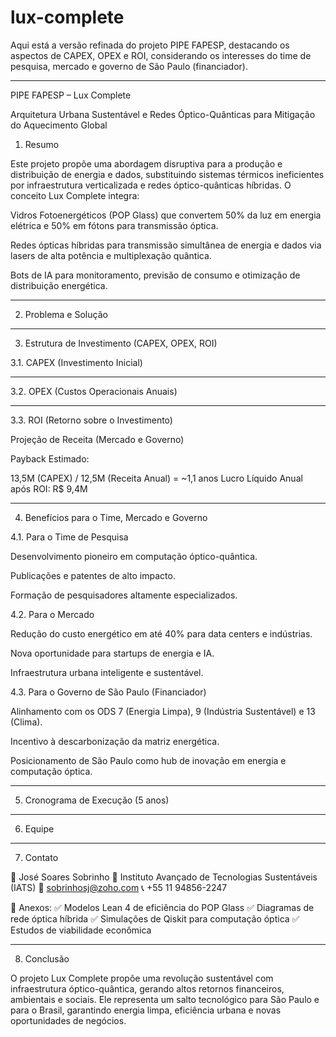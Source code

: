 # lux-complete

Aqui está a versão refinada do projeto PIPE FAPESP, destacando os aspectos de CAPEX, OPEX e ROI, considerando os interesses do time de pesquisa, mercado e governo de São Paulo (financiador).


---

PIPE FAPESP – Lux Complete

Arquitetura Urbana Sustentável e Redes Óptico-Quânticas para Mitigação do Aquecimento Global

1. Resumo

Este projeto propõe uma abordagem disruptiva para a produção e distribuição de energia e dados, substituindo sistemas térmicos ineficientes por infraestrutura verticalizada e redes óptico-quânticas híbridas. O conceito Lux Complete integra:

Vidros Fotoenergéticos (POP Glass) que convertem 50% da luz em energia elétrica e 50% em fótons para transmissão óptica.

Redes ópticas híbridas para transmissão simultânea de energia e dados via lasers de alta potência e multiplexação quântica.

Bots de IA para monitoramento, previsão de consumo e otimização de distribuição energética.



---

2. Problema e Solução


---

3. Estrutura de Investimento (CAPEX, OPEX, ROI)

3.1. CAPEX (Investimento Inicial)


---

3.2. OPEX (Custos Operacionais Anuais)


---

3.3. ROI (Retorno sobre o Investimento)

Projeção de Receita (Mercado e Governo)

Payback Estimado:

13,5M (CAPEX) / 12,5M (Receita Anual) = ~1,1 anos
Lucro Líquido Anual após ROI: R$ 9,4M


---

4. Benefícios para o Time, Mercado e Governo

4.1. Para o Time de Pesquisa

Desenvolvimento pioneiro em computação óptico-quântica.

Publicações e patentes de alto impacto.

Formação de pesquisadores altamente especializados.


4.2. Para o Mercado

Redução do custo energético em até 40% para data centers e indústrias.

Nova oportunidade para startups de energia e IA.

Infraestrutura urbana inteligente e sustentável.


4.3. Para o Governo de São Paulo (Financiador)

Alinhamento com os ODS 7 (Energia Limpa), 9 (Indústria Sustentável) e 13 (Clima).

Incentivo à descarbonização da matriz energética.

Posicionamento de São Paulo como hub de inovação em energia e computação óptica.



---

5. Cronograma de Execução (5 anos)


---

6. Equipe


---

7. Contato

📩 José Soares Sobrinho
📍 Instituto Avançado de Tecnologias Sustentáveis (IATS)
📧 sobrinhosj@zoho.com
📞 +55 11 94856-2247

📎 Anexos:
✅ Modelos Lean 4 de eficiência do POP Glass
✅ Diagramas de rede óptica híbrida
✅ Simulações de Qiskit para computação óptica
✅ Estudos de viabilidade econômica


---

8. Conclusão

O projeto Lux Complete propõe uma revolução sustentável com infraestrutura óptico-quântica, gerando altos retornos financeiros, ambientais e sociais. Ele representa um salto tecnológico para São Paulo e para o Brasil, garantindo energia limpa, eficiência urbana e novas oportunidades de negócios.

